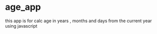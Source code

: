 # age_app
this app is for calc age in years , months and days from the current year using javascript
